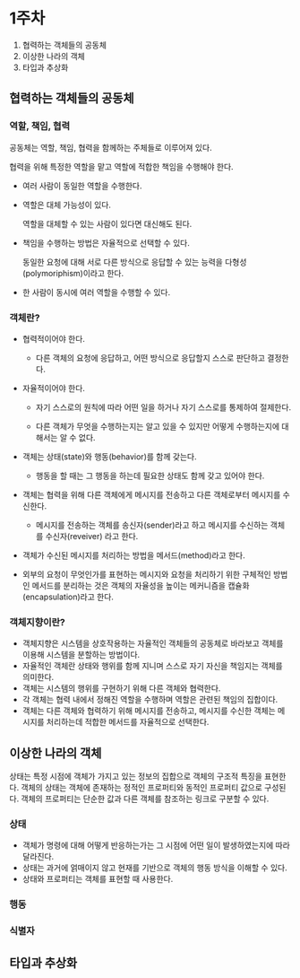 # 1주차

1. 협력하는 객체들의 공동체
2. 이상한 나라의 객체
3. 타입과 추상화



## 협력하는 객체들의 공동체

### 역할, 책임, 협력

공동체는 역할, 책임, 협력을 함께하는 주체들로 이루어져 있다. 

협력을 위해 특정한 역할을 맡고 역할에 적합한 책임을 수행해야 한다.

- 여러 사람이 동일한 역할을 수행한다.

- 역할은 대체 가능성이 있다. 

  역할을 대체할 수 있는 사람이 있다면 대신해도 된다.

- 책임을 수행하는 방법은 자율적으로 선택할 수 있다.

  동일한 요청에 대해 서로 다른 방식으로 응답할 수 있는 능력을 다형성(polymoriphism)이라고 한다.

- 한 사람이 동시에 여러 역할을 수행할 수 있다. 



### 객체란?

- 협력적이어야 한다. 

  - 다른 객체의 요청에 응답하고, 어떤 방식으로 응답할지 스스로 판단하고 결정한다.

- 자율적이어야 한다.

  - 자기 스스로의 원칙에 따라 어떤 일을 하거나 자기 스스로를 통제하여 절제한다.

  - 다른 객체가 무엇을 수행하는지는 알고 있을 수 있지만 어떻게 수행하는지에 대해서는 알 수 없다.

- 객체는 상태(state)와 행동(behavior)를 함께 갖는다.

  - 행동을 할 때는 그 행동을 하는데 필요한 상태도 함께 갖고 있어야 한다.

- 객체는 협력을 위해 다른 객체에게 메시지를 전송하고 다른 객체로부터 메시지를 수신한다.

  - 메시지를 전송하는 객체를 송신자(sender)라고 하고 메시지를 수신하는 객체를 수신자(reveiver) 라고 한다.

- 객체가 수신된 메시지를 처리하는 방법을 메서드(method)라고 한다. 

- 외부의 요청이 무엇인가를 표현하는 메시지와 요청을 처리하기 위한 구체적인 방법인 메서드를 분리하는 것은 객체의 자율성을 높이는 메커니즘을 캡슐화(encapsulation)라고 한다.



### 객체지향이란?

- 객체지향은 시스템을 상호작용하는 자율적인 객체들의 공동체로 바라보고 객체를 이용해 시스템을 분할하는 방법이다.
- 자율적인 객체란 상태와 행위를 함께 지니며 스스로 자기 자신을 책임지는 객체를 의미한다.
- 객체는 시스템의 행위를 구현하기 위해 다른 객체와 협력한다.
- 각 객체는 협력 내에서 정해진 역할을 수행하며 역할은 관련된 책임의 집합이다.
- 객체는 다른 객체와 협력하기 위해 메시지를 전송하고, 메시지를 수신한 객체는 메시지를 처리하는데 적합한 메서드를 자율적으로 선택한다.



## 이상한 나라의 객체

상태는 특정 시점에 객체가 가지고 있는 정보의 집합으로 객체의 구조적 특징을 표현한다. 객체의 상태는 객체에 존재하는 정적인 프로퍼티와 동적인 프로퍼티 값으로 구성된다. 객체의 프로퍼티는 단순한 값과 다른 객체를 참조하는 링크로 구분할 수 있다.

### 상태

- 객체가 명령에 대해 어떻게 반응하는가는 그 시점에 어떤 일이 발생하였는지에 따라 달라진다. 
- 상태는 과거에 얽매이지 않고 현재를 기반으로 객체의 행동 방식을 이해할 수 있다. 
- 상태와 프로퍼티는 객체를 표현할 때 사용한다. 

### 행동

### 식별자



## 타입과 추상화
